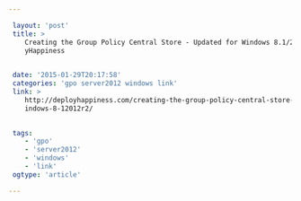 ```yaml
---

 layout: 'post' 
 title: >
    Creating the Group Policy Central Store - Updated for Windows 8.1/2012R2 - Deplo
    yHappiness

 
 date: '2015-01-29T20:17:58' 
 categories: 'gpo server2012 windows link' 
 link: >
    http://deployhappiness.com/creating-the-group-policy-central-store-updated-for-w
    indows-8-12012r2/

 
 tags: 
    - 'gpo' 
    - 'server2012' 
    - 'windows' 
    - 'link' 
 ogtype: 'article'

---
```



